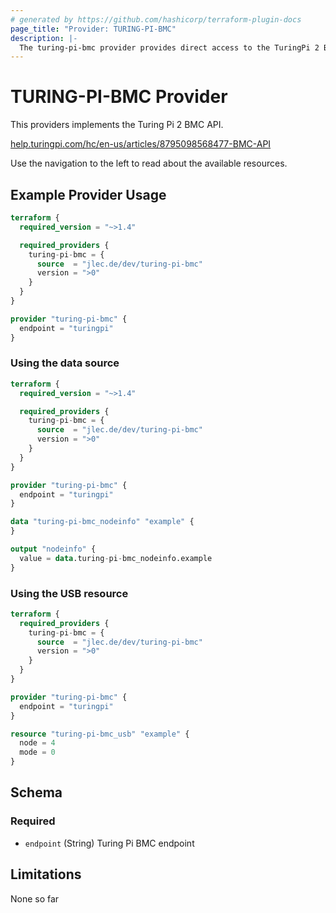 ```yaml
---
# generated by https://github.com/hashicorp/terraform-plugin-docs
page_title: "Provider: TURING-PI-BMC"
description: |-
  The turing-pi-bmc provider provides direct access to the TuringPi 2 BMC API.
---
```


# TURING-PI-BMC Provider

This providers implements the Turing Pi 2 BMC API.

[help.turingpi.com/hc/en-us/articles/8795098568477-BMC-API](https://help.turingpi.com/hc/en-us/articles/8795098568477-BMC-API)

Use the navigation to the left to read about the available resources.

## Example Provider Usage

```terraform
terraform {
  required_version = "~>1.4"

  required_providers {
    turing-pi-bmc = {
      source  = "jlec.de/dev/turing-pi-bmc"
      version = ">0"
    }
  }
}

provider "turing-pi-bmc" {
  endpoint = "turingpi"
}
```

### Using the data source

```terraform
terraform {
  required_version = "~>1.4"

  required_providers {
    turing-pi-bmc = {
      source  = "jlec.de/dev/turing-pi-bmc"
      version = ">0"
    }
  }
}

provider "turing-pi-bmc" {
  endpoint = "turingpi"
}

data "turing-pi-bmc_nodeinfo" "example" {
}

output "nodeinfo" {
  value = data.turing-pi-bmc_nodeinfo.example
}
```

### Using the USB resource

```terraform
terraform {
  required_providers {
    turing-pi-bmc = {
      source  = "jlec.de/dev/turing-pi-bmc"
      version = ">0"
    }
  }
}

provider "turing-pi-bmc" {
  endpoint = "turingpi"
}

resource "turing-pi-bmc_usb" "example" {
  node = 4
  mode = 0
}
```

<!-- schema generated by tfplugindocs -->
## Schema

### Required

- `endpoint` (String) Turing Pi BMC endpoint

## Limitations

None so far
